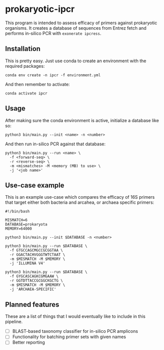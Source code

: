 # prokaryotic-ipcr
This program is intended to assess efficacy of primers against prokaryotic organisms. It creates a database of sequences from Entrez fetch and performs in-silico PCR with `exonerate ipcress`. 

## Installation
This is pretty easy. Just use conda to create an environment with the required packages:
```
conda env create -n ipcr -f environment.yml
```
And then remember to activate:
```
conda activate ipcr
```

## Usage
After making sure the conda environment is active, initialize a database like so:
```
python3 bin/main.py --init <name> -n <number>
```

And then run in-silico PCR against that database: 
```
python3 bin/main.py --run <name> \
  -f <forward-seq> \
  -r <reverse-seq> \
  -m <mismatches> -M <memory (MB) to use> \
  -j '<job name>'
```

## Use-case example
This is an example use-case which compares the efficacy of 16S primers that target either both bacteria and arcahea, or archaea specific primers:
```
#!/bin/bash

MISMATCH=6
DATABASE=prokaryota
MEMORY=64000

python3 bin/main.py --init $DATABASE -n <number>

python3 bin/main.py --run $DATABASE \
  -f GTGCCAGCMGCCGCGGTAA \
  -r GGACTACHVGGGTWTCTAAT \
  -m $MISMATCH -M $MEMORY \
  -j 'ILLUMINA V4'

python3 bin/main.py --run $DATABASE \
  -f GYGCASCAGKCGMGAAW \
  -r GGTDTTACCGCGGCKGCTG \
  -m $MISMATCH -M $MEMORY \
  -j 'ARCHAEA-SPECIFIC'
```

## Planned features
These are a list of things that I would eventually like to include in this pipeline.
- [ ] BLAST-based taxonomy classifier for in-silico PCR amplicons
- [ ] Functionality for batching primer sets with given names
- [ ] Better reporting

